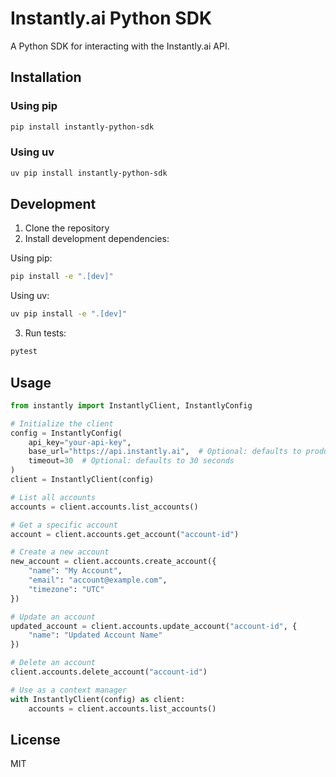 # Instantly.ai Python SDK

A Python SDK for interacting with the Instantly.ai API.

## Installation

### Using pip
```bash
pip install instantly-python-sdk
```

### Using uv
```bash
uv pip install instantly-python-sdk
```

## Development

1. Clone the repository
2. Install development dependencies:

Using pip:
```bash
pip install -e ".[dev]"
```

Using uv:
```bash
uv pip install -e ".[dev]"
```

3. Run tests:
```bash
pytest
```

## Usage

```python
from instantly import InstantlyClient, InstantlyConfig

# Initialize the client
config = InstantlyConfig(
    api_key="your-api-key",
    base_url="https://api.instantly.ai",  # Optional: defaults to production API URL
    timeout=30  # Optional: defaults to 30 seconds
)
client = InstantlyClient(config)

# List all accounts
accounts = client.accounts.list_accounts()

# Get a specific account
account = client.accounts.get_account("account-id")

# Create a new account
new_account = client.accounts.create_account({
    "name": "My Account",
    "email": "account@example.com",
    "timezone": "UTC"
})

# Update an account
updated_account = client.accounts.update_account("account-id", {
    "name": "Updated Account Name"
})

# Delete an account
client.accounts.delete_account("account-id")

# Use as a context manager
with InstantlyClient(config) as client:
    accounts = client.accounts.list_accounts()
```

## License

MIT
